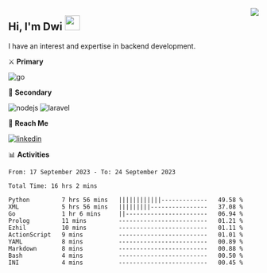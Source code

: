 [<img src="https://komarev.com/ghpvc/?username=masred&color=green&style=flat-square&label=Profile+Views" align="right">](github.com/masred)

## Hi, I'm Dwi <img src="https://raw.githubusercontent.com/MartinHeinz/MartinHeinz/master/wave.gif" width="30px">

I have an interest and expertise in backend development.

⚔️ **Primary**

![go](https://img.shields.io/badge/---?logo=go&label=Golang&style=social)

🔪 **Secondary**

![nodejs](https://img.shields.io/badge/---?logo=node.js&label=Node.js&style=social&logoColor=green)
![laravel](https://img.shields.io/badge/---?logo=laravel&label=Laravel&style=social)

🔗 **Reach Me**

[![linkedin](https://img.shields.io/badge/---?logo=linkedin&label=LinkedIn&style=social)](https://linkedin.com/in/dwifitriyanto)

📊 **Activities**

<!--START_SECTION:waka-->

```all_time
From: 17 September 2023 - To: 24 September 2023

Total Time: 16 hrs 2 mins

Python         7 hrs 56 mins   ||||||||||||-------------   49.58 %
XML            5 hrs 56 mins   |||||||||----------------   37.08 %
Go             1 hr 6 mins     ||-----------------------   06.94 %
Prolog         11 mins         -------------------------   01.21 %
Ezhil          10 mins         -------------------------   01.11 %
ActionScript   9 mins          -------------------------   01.01 %
YAML           8 mins          -------------------------   00.89 %
Markdown       8 mins          -------------------------   00.88 %
Bash           4 mins          -------------------------   00.50 %
INI            4 mins          -------------------------   00.45 %
```

<!--END_SECTION:waka-->

